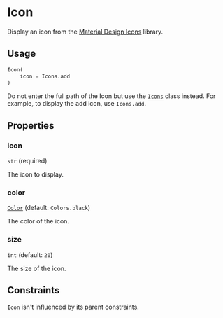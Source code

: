 # Icon

Display an icon from the [Material Design Icons](https://fonts.google.com/icons) library.

## Usage

```python
Icon(
    icon = Icons.add
)
```

<tip>
    Do not enter the full path of the Icon but use the <code><a href="Icons.md">Icons</a></code> class instead.
    For example, to display the add icon, use <code>Icons.add</code>.
</tip>

## Properties

### icon

```str``` (required)

The icon to display.

### color

[```Color```](Color.md) (default: ```Colors.black```)

The color of the icon.

### size

```int``` (default: ```20```)

The size of the icon.

## Constraints

`Icon` isn't influenced by its parent constraints.
